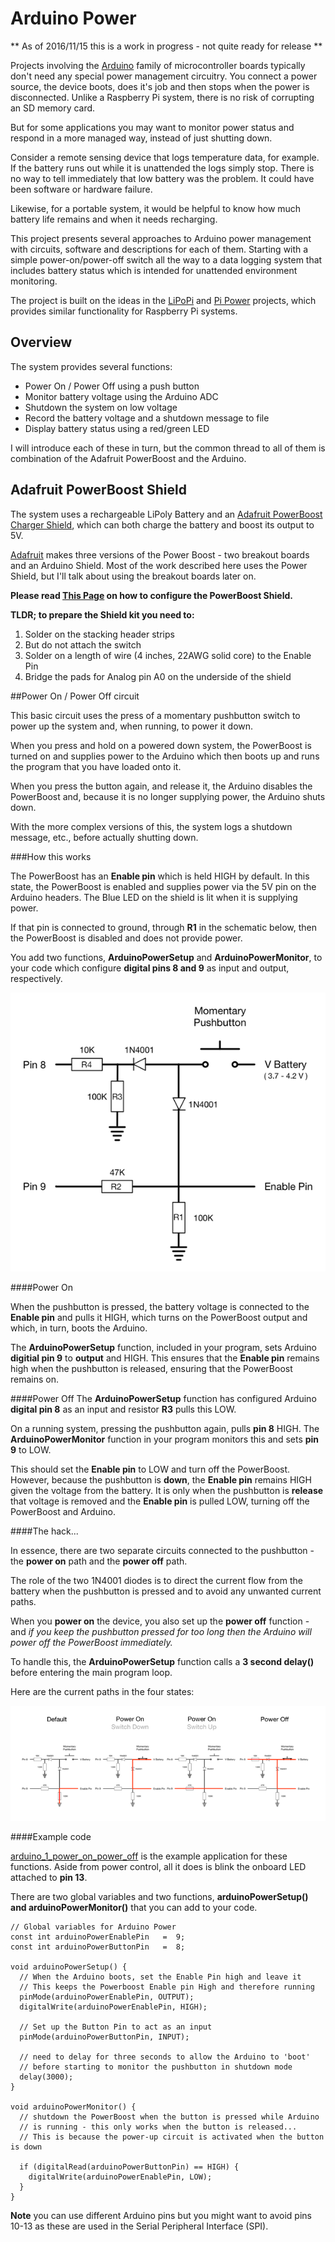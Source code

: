 # Arduino Power

** As of 2016/11/15 this is a work in progress - not quite ready for release **

Projects involving the [Arduino](https://www.arduino.cc) family of microcontroller boards typically don't
need any special power management circuitry. You connect a power source, the device boots,
does it's job and then stops when the power is disconnected. Unlike a Raspberry Pi system, there is
no risk of corrupting an SD memory card.

But for some applications you may want to monitor power status and respond in a more managed way, instead of just shutting down.


Consider a remote sensing device that logs temperature data, for example. If the battery runs out
while it is unattended the logs simply stop. There is no way to tell immediately that low
battery was the problem. It could have been software or hardware failure.

Likewise, for a portable system, it would be helpful to know how much battery life remains and when it needs
recharging.


This project presents several approaches to Arduino power management with circuits, software and descriptions for
each of them. Starting with a simple power-on/power-off switch all the way to a data logging system that includes battery status
which is intended for unattended environment monitoring.



The project is built on the ideas in the [LiPoPi](https://github.com/NeonHorizon/lipopi) and [Pi Power](https://github.com/craic/pi_power)
projects, which provides similar functionality for Raspberry Pi systems.

## Overview

The system provides several functions:

- Power On / Power Off using a push button
- Monitor battery voltage using the Arduino ADC
- Shutdown the system on low voltage
- Record the battery voltage and a shutdown message to file
- Display battery status using a red/green LED

I will introduce each of these in turn, but the common thread to all of them is combination of the Adafruit PowerBoost and the Arduino.


## Adafruit PowerBoost Shield

The system uses a rechargeable LiPoly Battery and an [Adafruit PowerBoost Charger Shield](https://www.adafruit.com/products/2078),
which can both charge the battery and boost its output to 5V.

[Adafruit](https://www.adafruit.com) makes three versions of the Power Boost - two breakout boards and an Arduino Shield.
Most of the work described here uses the Power Shield, but I'll talk about using the breakout boards later on.

**Please read [This Page](PowerBoostShield.md) on how to configure the PowerBoost Shield.**

**TLDR; to prepare the Shield kit you need to:**

1. Solder on the stacking header strips
2. But do not attach the switch
3. Solder on a length of wire (4 inches, 22AWG solid core) to the Enable Pin
4. Bridge the pads for Analog pin A0 on the underside of the shield



##Power On / Power Off circuit

This basic circuit uses the press of a momentary pushbutton switch to power up the system and, when running, to power it down.

When you press and hold on a powered down system, the PowerBoost is turned on and supplies power to the Arduino which then boots up
and runs the program that you have loaded onto it.

When you press the button again, and release it, the Arduino disables the PowerBoost and, because it is no longer supplying power,
the Arduino shuts down.

With the more complex versions of this, the system logs a shutdown message, etc., before actually shutting down.

###How this works

The PowerBoost has an **Enable pin** which is held HIGH by default. In this state, the PowerBoost is enabled and supplies power
via the 5V pin on the Arduino headers. The Blue LED on the shield is lit when it is supplying power.

If that pin is connected to ground, through **R1** in the schematic below, then the PowerBoost is disabled and does not provide power.

You add two functions, **ArduinoPowerSetup** and **ArduinoPowerMonitor**, to your code which configure **digital pins 8 and 9**
as input and output, respectively.

![Power On / Power Off Circuit](/images/power_on_power_off_schematic.png)

####Power On

When the pushbutton is pressed, the battery voltage is connected to the **Enable pin** and pulls it HIGH, which turns on the
PowerBoost output and which, in turn, boots the Arduino.

The **ArduinoPowerSetup** function, included in your program, sets Arduino **digitial pin 9** to **output** and HIGH.
This ensures that the **Enable pin** remains high when the pushbutton is released, ensuring that the PowerBoost remains on.

####Power Off
The **ArduinoPowerSetup** function has configured Arduino **digital pin 8** as an input and resistor **R3** pulls this LOW.

On a running system, pressing the pushbutton again, pulls **pin 8** HIGH. The **ArduinoPowerMonitor** function
in your program monitors this and sets **pin 9** to LOW.

This should set the **Enable pin** to LOW and turn off the PowerBoost. However, because the pushbutton is **down**, the
**Enable pin** remains HIGH given the voltage from the battery. It is only when the pushbutton is **release** that voltage is removed
and the **Enable pin** is pulled LOW, turning off the PowerBoost and Arduino.

####The hack...

In essence, there are two separate circuits connected to the pushbutton - the **power on** path and the **power off** path.

The role of the two 1N4001 diodes is to direct the current flow from the battery when the pushbutton is pressed and to avoid
any unwanted current paths.

When you **power on** the device, you also set up the **power off** function - and *if you keep the pushbutton pressed for
too long then the Arduino will power off the PowerBoost immediately.*

To handle this, the **ArduinoPowerSetup** function calls a **3 second delay()** before entering the main program loop.

Here are the current paths in the four states:

![Power On / Power Off Cycle](/images/power_on_power_off_cycle.png)


####Example code

[arduino_1_power_on_power_off](/arduino_1_power_on_power_off) is the example application for these functions. Aside from power control, all it does is
blink the onboard LED attached to **pin 13**.

There are two global variables and two functions, **arduinoPowerSetup() and arduinoPowerMonitor()** that you can
add to your code.


```arduino
// Global variables for Arduino Power
const int arduinoPowerEnablePin   =  9;
const int arduinoPowerButtonPin   =  8;

void arduinoPowerSetup() {
  // When the Arduino boots, set the Enable Pin high and leave it
  // This keeps the Powerboost Enable pin High and therefore running
  pinMode(arduinoPowerEnablePin, OUTPUT);
  digitalWrite(arduinoPowerEnablePin, HIGH);

  // Set up the Button Pin to act as an input
  pinMode(arduinoPowerButtonPin, INPUT);

  // need to delay for three seconds to allow the Arduino to 'boot'
  // before starting to monitor the pushbutton in shutdown mode
  delay(3000);
}

void arduinoPowerMonitor() {
  // shutdown the PowerBoost when the button is pressed while Arduino
  // is running - this only works when the button is released...
  // This is because the power-up circuit is activated when the button is down

  if (digitalRead(arduinoPowerButtonPin) == HIGH) {
    digitalWrite(arduinoPowerEnablePin, LOW);
  }
}
```

**Note** you can use different Arduino pins but you might want to avoid pins 10-13 as these are used in the
Serial Peripheral Interface (SPI).








